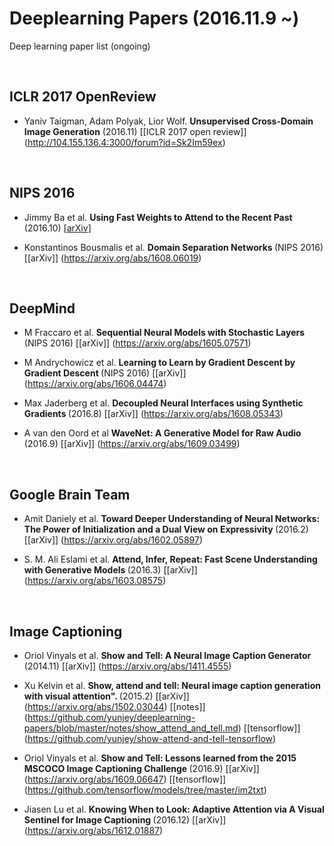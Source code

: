 # Deeplearning Papers (2016.11.9 ~) 
Deep learning paper list (ongoing)

<br>

## ICLR 2017 OpenReview

* Yaniv Taigman, Adam Polyak, Lior Wolf. <b>Unsupervised Cross-Domain Image Generation</b> (2016.11) [[ICLR 2017 open review]] (http://104.155.136.4:3000/forum?id=Sk2Im59ex) 

<br>


## NIPS 2016

* Jimmy Ba et al. <b> Using Fast Weights to Attend to the Recent Past </b> (2016.10) [[arXiv]](https://arxiv.org/abs/1610.06258)

* Konstantinos Bousmalis et al. <b> Domain Separation Networks </b> (NIPS 2016) [[arXiv]] (https://arxiv.org/abs/1608.06019)
<br>

## DeepMind

* M Fraccaro et al. <b> Sequential Neural Models with Stochastic Layers </b> (NIPS 2016) [[arXiv]] (https://arxiv.org/abs/1605.07571)

* M Andrychowicz et al. <b> Learning to Learn by Gradient Descent by Gradient Descent </b> (NIPS 2016) [[arXiv]] (https://arxiv.org/abs/1606.04474)

* Max Jaderberg et al. <b> Decoupled Neural Interfaces using Synthetic Gradients </b> (2016.8) [[arXiv]] (https://arxiv.org/abs/1608.05343)

* A van den Oord et al <b> WaveNet: A Generative Model for Raw Audio </b> (2016.9) [[arXiv]] (https://arxiv.org/abs/1609.03499)

<br>


## Google Brain Team

* Amit Daniely et al. <b> Toward Deeper Understanding of Neural Networks: The Power of Initialization and a Dual View on Expressivity </b> (2016.2) [[arXiv]] (https://arxiv.org/abs/1602.05897)

* S. M. Ali Eslami et al. <b> Attend, Infer, Repeat: Fast Scene Understanding with Generative Models </b> (2016.3) [[arXiv]] (https://arxiv.org/abs/1603.08575)




<br>





## Image Captioning
* Oriol Vinyals et al. <b> Show and Tell: A Neural Image Caption Generator </b> (2014.11) [[arXiv]] (https://arxiv.org/abs/1411.4555) 

* Xu Kelvin et al. <b> Show, attend and tell: Neural image caption generation with visual attention". </b> (2015.2) [[arXiv]] (https://arxiv.org/abs/1502.03044) [[notes]] (https://github.com/yunjey/deeplearning-papers/blob/master/notes/show_attend_and_tell.md)  [[tensorflow]] (https://github.com/yunjey/show-attend-and-tell-tensorflow)

* Oriol Vinyals et al. <b> Show and Tell: Lessons learned from the 2015 MSCOCO Image Captioning Challenge </b> (2016.9) [[arXiv]] (https://arxiv.org/abs/1609.06647) [[tensorflow]] (https://github.com/tensorflow/models/tree/master/im2txt)

* Jiasen Lu et al. <b> Knowing When to Look: Adaptive Attention via A Visual Sentinel for Image Captioning </b> (2016.12) [[arXiv]] (https://arxiv.org/abs/1612.01887)

<br>


